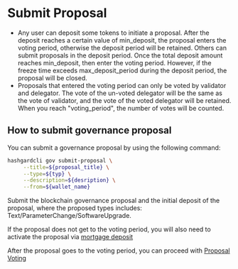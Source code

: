 # Submit Proposal

- Any user can deposit some tokens to initiate a proposal. After the deposit reaches a certain value of min_deposit, the proposal enters the voting period, otherwise the deposit period will be retained. Others can submit proposals in the deposit period. Once the total deposit amount reaches min_deposit, then enter the voting period. However, if the freeze time exceeds max_deposit_period during the deposit period, the proposal will be closed.
- Proposals that entered the voting period can only be voted by validator and delegator. The vote of the un-voted delegator will be the same as the vote of validator, and the vote of the voted delegator will be retained. When you reach "voting_period", the number of votes will be counted.

## How to submit governance proposal

You can submit a governance proposal by using the following command:

```bash
hashgardcli gov submit-proposal \
     --title=${proposal_title} \
     --type=${typ} \
     --description=${desription} \
     --from=${wallet_name}
```

Submit the blockchain governance proposal and the initial deposit of the proposal, where the proposed types includes: Text/ParameterChange/SoftwareUpgrade.

If the proposal does not get to the voting period, you will also need to activate the proposal via [mortgage deposit](deposit.md)

After the proposal goes to the voting period, you can proceed with [Proposal Voting](vote.md)

